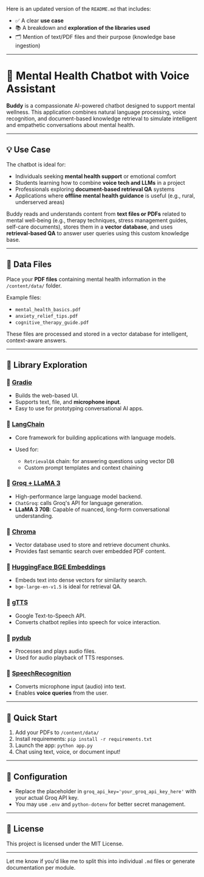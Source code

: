 
Here is an updated version of the `README.md` that includes:

* ✅ A clear **use case**
* 📚 A breakdown and **exploration of the libraries used**
* 🗂️ Mention of text/PDF files and their purpose (knowledge base ingestion)

---

# 🧠 Mental Health Chatbot with Voice Assistant

**Buddy** is a compassionate AI-powered chatbot designed to support mental wellness. This application combines natural language processing, voice recognition, and document-based knowledge retrieval to simulate intelligent and empathetic conversations about mental health.

---

## 💡 Use Case

The chatbot is ideal for:

* Individuals seeking **mental health support** or emotional comfort
* Students learning how to combine **voice tech and LLMs** in a project
* Professionals exploring **document-based retrieval QA** systems
* Applications where **offline mental health guidance** is useful (e.g., rural, underserved areas)

Buddy reads and understands content from **text files or PDFs** related to mental well-being (e.g., therapy techniques, stress management guides, self-care documents), stores them in a **vector database**, and uses **retrieval-based QA** to answer user queries using this custom knowledge base.

---

## 📁 Data Files

Place your **PDF files** containing mental health information in the `/content/data/` folder.

Example files:

* `mental_health_basics.pdf`
* `anxiety_relief_tips.pdf`
* `cognitive_therapy_guide.pdf`

These files are processed and stored in a vector database for intelligent, context-aware answers.

---

## 🧰 Library Exploration

### 🔹 [Gradio](https://gradio.app/)

* Builds the web-based UI.
* Supports text, file, and **microphone input**.
* Easy to use for prototyping conversational AI apps.

### 🔹 [LangChain](https://www.langchain.com/)

* Core framework for building applications with language models.
* Used for:

  * `RetrievalQA` chain: for answering questions using vector DB
  * Custom prompt templates and context chaining

### 🔹 [Groq + LLaMA 3](https://groq.com/)

* High-performance large language model backend.
* `ChatGroq`: calls Groq's API for language generation.
* **LLaMA 3 70B**: Capable of nuanced, long-form conversational understanding.

### 🔹 [Chroma](https://www.trychroma.com/)

* Vector database used to store and retrieve document chunks.
* Provides fast semantic search over embedded PDF content.

### 🔹 [HuggingFace BGE Embeddings](https://huggingface.co/BAAI/bge-large-en-v1.5)

* Embeds text into dense vectors for similarity search.
* `bge-large-en-v1.5` is ideal for retrieval QA.

### 🔹 [gTTS](https://pypi.org/project/gTTS/)

* Google Text-to-Speech API.
* Converts chatbot replies into speech for voice interaction.

### 🔹 [pydub](https://github.com/jiaaro/pydub)

* Processes and plays audio files.
* Used for audio playback of TTS responses.

### 🔹 [SpeechRecognition](https://pypi.org/project/SpeechRecognition/)

* Converts microphone input (audio) into text.
* Enables **voice queries** from the user.

---

## 🚀 Quick Start

1. Add your PDFs to `/content/data/`
2. Install requirements:
   `pip install -r requirements.txt`
3. Launch the app:
   `python app.py`
4. Chat using text, voice, or document input!

---

## 🔐 Configuration

* Replace the placeholder in `groq_api_key='your_groq_api_key_here'` with your actual Groq API key.
* You may use `.env` and `python-dotenv` for better secret management.

---

## 📃 License

This project is licensed under the MIT License.

---

Let me know if you'd like me to split this into individual `.md` files or generate documentation per module.
